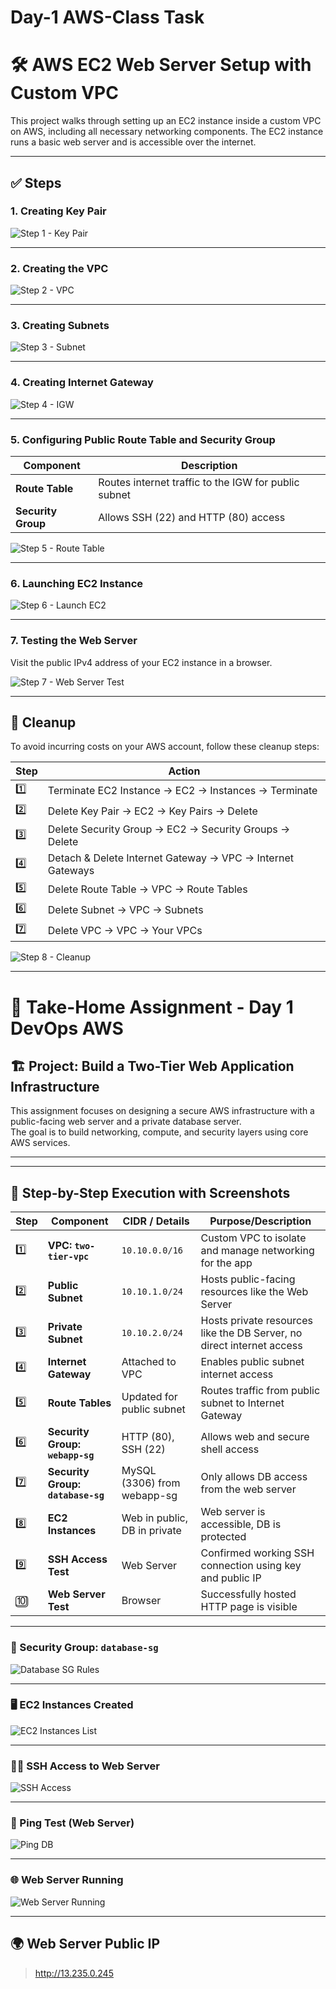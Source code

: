 # Day-1 AWS-Class Task  
# 🛠️ AWS EC2 Web Server Setup with Custom VPC

This project walks through setting up an EC2 instance inside a custom VPC on AWS, including all necessary networking components. The EC2 instance runs a basic web server and is accessible over the internet.

---

## ✅ Steps

### 1. Creating Key Pair  
![Step 1 - Key Pair](https://github.com/user-attachments/assets/c5cd4860-dc35-42fa-8949-3084777b1ddb)

---

### 2. Creating the VPC  
![Step 2 - VPC](https://github.com/mayurminfy1/AWS-assignment/blob/main/my-vpc.png?raw=true)

---

### 3. Creating Subnets  
![Step 3 - Subnet](https://github.com/mayurminfy1/AWS-assignment/blob/main/public-subnet.png?raw=true)

---

### 4. Creating Internet Gateway  
![Step 4 - IGW](https://github.com/mayurminfy1/AWS-assignment/blob/main/internet-gateway.png?raw=true)

---

### 5. Configuring Public Route Table and Security Group  

| Component       | Description                                           |
|----------------|-------------------------------------------------------|
| **Route Table** | Routes internet traffic to the IGW for public subnet |
| **Security Group** | Allows SSH (22) and HTTP (80) access              |

![Step 5 - Route Table](https://github.com/mayurminfy1/AWS-assignment/blob/main/route-table.png?raw=true)

---

### 6. Launching EC2 Instance  
![Step 6 - Launch EC2](https://github.com/mayurminfy1/AWS-assignment/blob/main/ec2-instance.png?raw=true)

---

### 7. Testing the Web Server  
Visit the public IPv4 address of your EC2 instance in a browser.

![Step 7 - Web Server Test](https://github.com/mayurminfy1/AWS-assignment/blob/main/result.png?raw=true)

---

## 🧹 Cleanup

To avoid incurring costs on your AWS account, follow these cleanup steps:

| Step | Action |
|------|--------|
| 1️⃣  | Terminate EC2 Instance → EC2 → Instances → Terminate |
| 2️⃣  | Delete Key Pair → EC2 → Key Pairs → Delete |
| 3️⃣  | Delete Security Group → EC2 → Security Groups → Delete |
| 4️⃣  | Detach & Delete Internet Gateway → VPC → Internet Gateways |
| 5️⃣  | Delete Route Table → VPC → Route Tables |
| 6️⃣  | Delete Subnet → VPC → Subnets |
| 7️⃣  | Delete VPC → VPC → Your VPCs |

![Step 8 - Cleanup](https://github.com/mayurminfy1/AWS-assignment/blob/main/cleanup.png?raw=true)

---

# 🧪 Take-Home Assignment - Day 1 DevOps AWS

## 🏗️ Project: Build a Two-Tier Web Application Infrastructure

This assignment focuses on designing a secure AWS infrastructure with a public-facing web server and a private database server.  
The goal is to build networking, compute, and security layers using core AWS services.

---


---

## 🧱 Step-by-Step Execution with Screenshots

| Step | Component                | CIDR / Details             | Purpose/Description                                                                 |
|------|--------------------------|----------------------------|--------------------------------------------------------------------------------------|
| 1️⃣  | **VPC: `two-tier-vpc`**  | `10.10.0.0/16`             | Custom VPC to isolate and manage networking for the app                             |
| 2️⃣  | **Public Subnet**        | `10.10.1.0/24`             | Hosts public-facing resources like the Web Server                                   |
| 3️⃣  | **Private Subnet**       | `10.10.2.0/24`             | Hosts private resources like the DB Server, no direct internet access               |
| 4️⃣  | **Internet Gateway**     | Attached to VPC            | Enables public subnet internet access                                               |
| 5️⃣  | **Route Tables**         | Updated for public subnet  | Routes traffic from public subnet to Internet Gateway                               |
| 6️⃣  | **Security Group: `webapp-sg`** | HTTP (80), SSH (22) | Allows web and secure shell access                                                  |
| 7️⃣  | **Security Group: `database-sg`** | MySQL (3306) from webapp-sg | Only allows DB access from the web server                                           |
| 8️⃣  | **EC2 Instances**        | Web in public, DB in private | Web server is accessible, DB is protected                                           |
| 9️⃣  | **SSH Access Test**      | Web Server                 | Confirmed working SSH connection using key and public IP                            |
| 🔟  | **Web Server Test**      | Browser                    | Successfully hosted HTTP page is visible                                            |

---

### 🔐 Security Group: `database-sg`

![Database SG Rules](https://github.com/mayurminfy1/Day1-aws-console/blob/main/day-1-takehome/ss3.png?raw=true)

---

### 🖥️ EC2 Instances Created

![EC2 Instances List](https://github.com/mayurminfy1/Day1-aws-console/blob/main/day-1-takehome/ss1.png?raw=true)

---

### 🧑‍💻 SSH Access to Web Server

![SSH Access](https://github.com/mayurminfy1/Day1-aws-console/blob/main/day-1-takehome/ss4.png?raw=true)

---

### 📶 Ping Test (Web Server)

![Ping DB](https://github.com/mayurminfy1/Day1-aws-console/blob/main/day-1-takehome/ss5.png?raw=true)

---

### 🌐 Web Server Running

![Web Server Running](https://github.com/mayurminfy1/Day1-aws-console/blob/main/day-1-takehome/ss6.png?raw=true)

---

## 🌍 Web Server Public IP

> http://13.235.0.245
